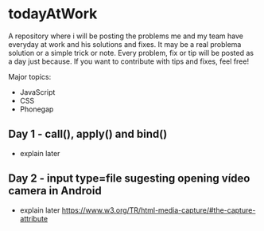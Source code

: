 # todayAtWork
A repository where i will be posting the problems me and my team have everyday at work and his solutions and fixes. It may be a real problema solution or a simple trick or note. Every problem, fix or tip will be posted as a day just because.
If you want to contribute with tips and fixes, feel free!

Major topics:
- JavaScript
- CSS
- Phonegap


## Day 1 - call(), apply() and bind()
- explain later

## Day 2 - input type=file sugesting opening vídeo camera in Android 
- explain later
https://www.w3.org/TR/html-media-capture/#the-capture-attribute

